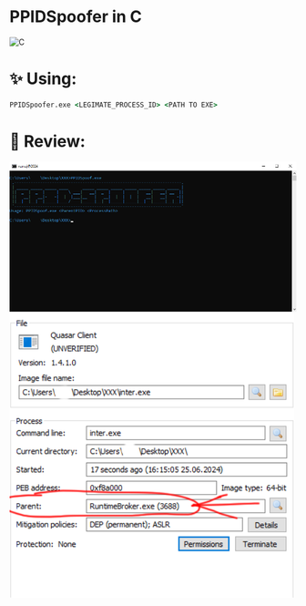 # PPIDSpoofer in C
![C](https://img.shields.io/badge/Language-C-blue?style=for-the-badge&logo=C)

# ✨ Using:
```cmd
PPIDSpoofer.exe <LEGIMATE_PROCESS_ID> <PATH TO EXE>
```
# 🌟 Review:
<img alt="screen" width="750" src="1.png">
<img alt="screen" width="500" src="2.png">